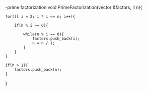 -prime factorization
void PrimeFactorization(vector<ll> &factors, ll n){

    for(ll i = 2; i * i <= n; i++){

        if(n % i == 0){

            while(n % i == 0){
                factors.push_back(i);
                n = n / i;
            }
        }
    }

    if(n > 1){
        factors.push_back(n);
    }
}
